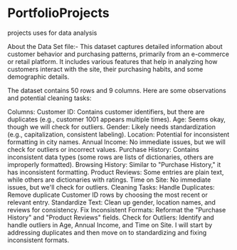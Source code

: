 # PortfolioProjects
projects uses for data analysis

About the Data Set file:-
This dataset captures detailed information about customer behavior and purchasing patterns, primarily from an e-commerce or retail platform. It includes various features that help in analyzing how customers interact with the site, their purchasing habits, and some demographic details. 

The dataset contains 50 rows and 9 columns. Here are some observations and potential cleaning tasks:

Columns:
Customer ID: Contains customer identifiers, but there are duplicates (e.g., customer 1001 appears multiple times).
Age: Seems okay, though we will check for outliers.
Gender: Likely needs standardization (e.g., capitalization, consistent labeling).
Location: Potential for inconsistent formatting in city names.
Annual Income: No immediate issues, but we will check for outliers or incorrect values.
Purchase History: Contains inconsistent data types (some rows are lists of dictionaries, others are improperly formatted).
Browsing History: Similar to "Purchase History," it has inconsistent formatting.
Product Reviews: Some entries are plain text, while others are dictionaries with ratings.
Time on Site: No immediate issues, but we'll check for outliers.
Cleaning Tasks:
Handle Duplicates: Remove duplicate Customer ID rows by choosing the most recent or relevant entry.
Standardize Text: Clean up gender, location names, and reviews for consistency.
Fix Inconsistent Formats: Reformat the "Purchase History" and "Product Reviews" fields.
Check for Outliers: Identify and handle outliers in Age, Annual Income, and Time on Site.
I will start by addressing duplicates and then move on to standardizing and fixing inconsistent formats. 
